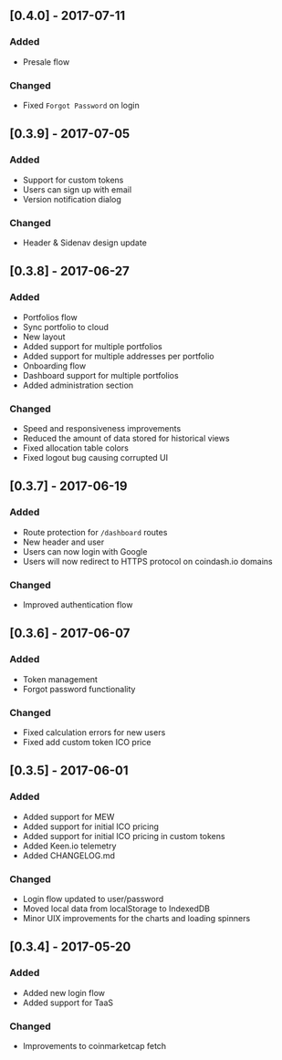 ## [0.4.0] - 2017-07-11
### Added
- Presale flow

### Changed
- Fixed `Forgot Password` on login

## [0.3.9] - 2017-07-05
### Added
- Support for custom tokens
- Users can sign up with email
- Version notification dialog

### Changed
- Header & Sidenav design update

## [0.3.8] - 2017-06-27
### Added
- Portfolios flow
- Sync portfolio to cloud
- New layout
- Added support for multiple portfolios
- Added support for multiple addresses per portfolio
- Onboarding flow
- Dashboard support for multiple portfolios
- Added administration section

### Changed
- Speed and responsiveness improvements
- Reduced the amount of data stored for historical views
- Fixed allocation table colors
- Fixed logout bug causing corrupted UI

## [0.3.7] - 2017-06-19
### Added
- Route protection for `/dashboard` routes
- New header and user
- Users can now login with Google
- Users will now redirect to HTTPS protocol on coindash.io domains

### Changed
- Improved authentication flow

## [0.3.6] - 2017-06-07
### Added
- Token management
- Forgot password functionality

### Changed
- Fixed calculation errors for new users
- Fixed add custom token ICO price

## [0.3.5] - 2017-06-01
### Added
- Added support for MEW
- Added support for initial ICO pricing
- Added support for initial ICO pricing in custom tokens
- Added Keen.io telemetry
- Added CHANGELOG.md

### Changed
- Login flow updated to user/password
- Moved local data from localStorage to IndexedDB
- Minor UIX improvements for the charts and loading spinners

## [0.3.4] - 2017-05-20
### Added
- Added new login flow
- Added support for TaaS

### Changed
- Improvements to coinmarketcap fetch
